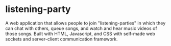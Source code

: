 # listening-party
A web application that allows people to join "listening-parties" in which they can chat with others, queue songs, and watch and hear music videos of those songs. Built with HTML, Javascript, and CSS with self-made web sockets and server-client communication framework. 

